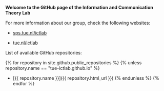 **Welcome to the GitHub page of the Information and Communication Theory Lab**

For more information about our group, check the following websites:

- [sps.tue.nl/ictlab](https://www.sps.tue.nl/ictlab/)

- [tue.nl/ictlab](https://www.tue.nl/ictlab/)

List of available GitHub repositories:

{% for repository in site.github.public_repositories %}
{% unless repository.name == "tue-ictlab.github.io" %}
* [{{ repository.name }}]({{ repository.html_url }})
{% endunless %}
{% endfor %}
